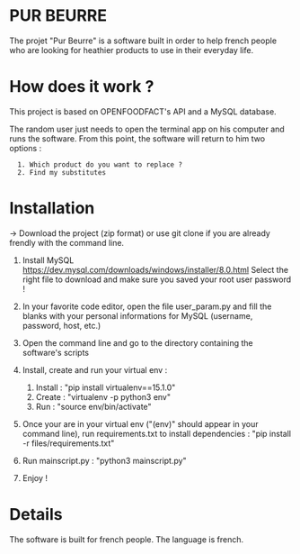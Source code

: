 # PUR BEURRE

The projet "Pur Beurre" is a software built in order to help french people who are looking for heathier products to use in their everyday life. 

# How does it work ?
This project is based on OPENFOODFACT's API and a MySQL database.

The random user just needs to open the terminal app on his computer and runs the software.
From this point, the software will return to him two options :

      1. Which product do you want to replace ?
      2. Find my substitutes
      
# Installation

-> Download the project (zip format) or use git clone if you are already frendly with the command line.

1. Install MySQL
https://dev.mysql.com/downloads/windows/installer/8.0.html
Select the right file to download and make sure you saved your root user password ! 

2. In your favorite code editor, open the file user_param.py and fill the blanks with your personal informations for MySQL (username, password, host, etc.)

3. Open the command line and go to the directory containing the software's scripts

4. Install, create and run your virtual env : 

    1. Install : "pip install virtualenv==15.1.0" 
    2. Create : "virtualenv -p python3 env"
    3. Run : "source env/bin/activate"

5. Once your are in your virtual env ("(env)" should appear in your command line), run requirements.txt to install dependencies : "pip install -r files/requirements.txt"

6. Run mainscript.py : "python3 mainscript.py"

7. Enjoy !

# Details
The software is built for french people.
The language is french.
